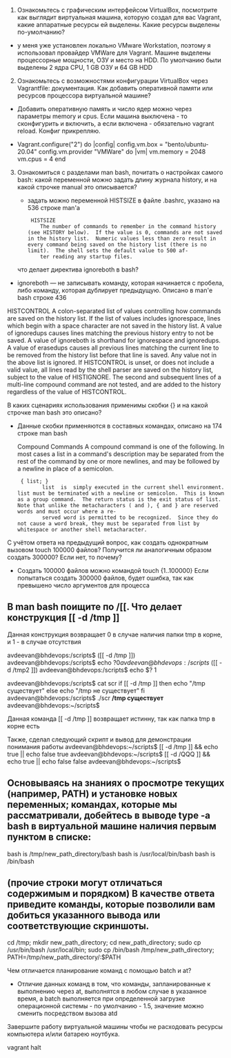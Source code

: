 1. Ознакомьтесь с графическим интерфейсом VirtualBox, посмотрите как выглядит виртуальная машина, которую создал для вас Vagrant, какие аппаратные ресурсы ей выделены. Какие ресурсы выделены по-умолчанию?
- у меня уже установлен локально VMware Workstation, поэтому я использовал провайдер VMWare для Vagrant. Машине выделены процессорные мощности, ОЗУ и место на HDD. По умолчанию были выделены 2 ядра CPU, 1 GB ОЗУ и 64 GB HDD

2. Ознакомьтесь с возможностями конфигурации VirtualBox через Vagrantfile: документация. Как добавить оперативной памяти или ресурсов процессора виртуальной машине?
- Добавить оперативную память и число ядер можно через параметры memory и cpus. Если машина выключена - то сконфигурить и включить, а если включена - обязательно vagrant reload. Конфиг прикрепляю.

-  Vagrant.configure("2") do |config|
 	   config.vm.box = "bento/ubuntu-20.04"
     config.vm.provider "VMWare" do |vm|
	   vm.memory = 2048
	   vm.cpus = 4
   end

3. Ознакомиться с разделами man bash, почитать о настройках самого bash:
    какой переменной можно задать длину журнала history, и на какой строчке manual это описывается?
    
    - задать можно переменной HISTSIZE в файле .bashrc, указано на 536 строке man'a

           HISTSIZE
              The number of commands to remember in the command history (see HISTORY below).  If the value is 0, commands are not saved in the history list.  Numeric values less than zero result in every command being saved on the history list (there is no limit).  The shell sets the default value to 500 af‐
              ter reading any startup files.
	      
    что делает директива ignoreboth в bash?
    
 - ignoreboth — не записывать команду, которая начинается с пробела, либо команду, которая дублирует предыдущую.
 Описано в man'e bash строке 436
 
 HISTCONTROL
              A  colon-separated  list  of  values controlling how commands are saved on the history list.  If the list of values includes ignorespace, lines which begin with a space character are not saved in the history list.  A value of ignoredups causes lines matching the previous history entry to not be
              saved.  A value of ignoreboth is shorthand for ignorespace and ignoredups.  A value of erasedups causes all previous lines matching the current line to be removed from the history list before that line is saved.  Any value not in the above list is ignored.  If HISTCONTROL is unset, or does  not
              include a valid value, all lines read by the shell parser are saved on the history list, subject to the value of HISTIGNORE.  The second and subsequent lines of a multi-line compound command are not tested, and are added to the history regardless of the value of HISTCONTROL.


В каких сценариях использования применимы скобки {} и на какой строчке man bash это описано?
- Данные скобки применяются в составных командах, описано на 174 строке man bash

  Compound Commands
       A compound command is one of the following.  In most cases a list in a command's description may be separated from the rest of the command by one or more newlines, and may be followed by a newline in place of a semicolon.

       { list; }
              list  is  simply executed in the current shell environment.  list must be terminated with a newline or semicolon.  This is known as a group command.  The return status is the exit status of list.  Note that unlike the metacharacters ( and ), { and } are reserved words and must occur where a re‐
              served word is permitted to be recognized.  Since they do not cause a word break, they must be separated from list by whitespace or another shell metacharacter.

С учётом ответа на предыдущий вопрос, как создать однократным вызовом touch 100000 файлов? Получится ли аналогичным образом создать 300000? Если нет, то почему?
- Создать 100000 файлов можно командой  touch {1..100000}
Если попытаться создать 300000 файлов, будет ошибка, так как превышено число аргументов для процессa


В man bash поищите по /\[\[. Что делает конструкция [[ -d /tmp ]]
-
Данная конструкция возвращает 0 в случае наличия папки tmp в корне, и 1 - в случае отсутствия 

avdeevan@bhdevops:/scripts$  ([[ -d /tmp ]]) 
avdeevan@bhdevops:/scripts$  echo $?  
0
avdeevan@bhdevops:/scripts$  ([[ -d /tmp2 ]])
avdeevan@bhdevops:/scripts$  echo $?
1



avdeevan@bhdevops:/scripts$ cat scr
if [[ -d /tmp ]]
then
    echo "/tmp существует"
else
    echo "/tmp не существует"
fi
avdeevan@bhdevops:/scripts$ ./scr
**/tmp существует**
avdeevan@bhdevops:~/scripts$

Данная команда [[ -d /tmp ]] возвращает истинну, так как папка tmp в корне есть

Также, сделал следующий скрипт и вывод для демонстрации понимания работы
avdeevan@bhdevops:~/scripts$ [[ -d /tmp ]] && echo true || echo false
true
avdeevan@bhdevops:~/scripts$ [[ -d /QQQ ]] && echo true || echo false
false
avdeevan@bhdevops:~/scripts$








Основываясь на знаниях о просмотре текущих (например, PATH) и установке новых переменных; командах, которые мы рассматривали, добейтесь в выводе type -a bash в виртуальной машине наличия первым пунктом в списке:
-
bash is /tmp/new_path_directory/bash
bash is /usr/local/bin/bash
bash is /bin/bash

(прочие строки могут отличаться содержимым и порядком) В качестве ответа приведите команды, которые позволили вам добиться указанного вывода или соответствующие скриншоты.
-
cd /tmp;
mkdir new_path_directory;
cd new_path_directory;
sudo cp /usr/bin/bash /usr/local/bin;
sudo cp /bin/bash /tmp/new_path_directory;
PATH=/tmp/new_path_directory/:$PATH


Чем отличается планирование команд с помощью batch и at?
- Отличие данных команд в том, что команды, запланированные к выполнению через at, выполнятся в любом случае в указанное время, а batch выполняется при определенной загрузке операционной системы - по умолчанию - 1.5, значение можно сменить посредством вызова atd 


Завершите работу виртуальной машины чтобы не расходовать ресурсы компьютера и/или батарею ноутбука.

vagrant halt

